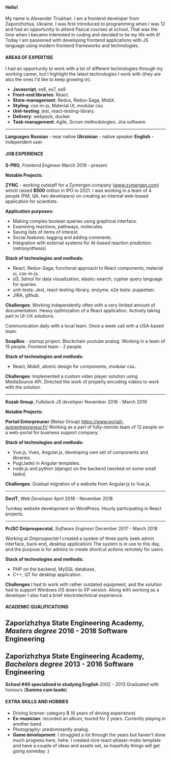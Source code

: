 #### Hello!
My name is Alexander Triukhan. I am a frontend developer from Zaporizhzhya, Ukraine.
I was first introduced to programming when I was 12 and had an opportunity to attend Pascal courses 
at school. That was the time when I became interested in coding and decided to tie my life with it!
Today I am passioned with developing frontend applications with JS language using modern frontend frameworks
and technologies.


#### AREAS OF EXPERTISE

I had an opportunity to work with a lot of different technologies through my working career,
but I highlight the latest technologies I work with (they are also the ones I'd like to keep
growing in).
* **Javascript**, es6, es7, es9
* **Front-end libraries**: React.
* **Store-management**: Redux, Redux-Saga, MobX.
* **Styling**: css-in-js, Material UI, modular css.
* **Unit-testing**: jest, react-testing-library.
* **Delivery**: webpack, docker.
* **Task-management**: Agile, Scrum methodologies. Jira software.
---
**Languages**
**Russian** - near native
**Ukrainian** - native speaker
**English** - independent user


#### JOB EXPERIENCE

**S-PRO**, _Frontend Engineer_
March 2019 - present

**Notable Projects:**

**ZYNC** - working outstaff for a Zymergen company (www.zymergen.com) which raised **\$500** million in IPO in 2021.
I was working in a team of 4 people (PM, QA, two developers) on creating an internal web-based application
for scientists.

**Application purposes:**

- Making complex boolean queries using graphical interface.
- Examining reactions, pathways, molecules.
- Saving lists of items of interest.
- Social features: tagging and adding comments.
- Integration with external systems for AI-based reaction prediction. (retrosynthesis)

**Stack of technologies and methods:**

- React, Redux-Saga, functional approach to React components, material ui, css-in-js.
- d3, 3dmol for data visualization, elastic-search, cypher query language for queries.
- unit-tests: Jest, react-testing-library, enzyme. e2e tests: puppeteer.
- JIRA, github.

**Challenges**:
Working independently often with a very limited amount of documentation.
Heavy optimization of a React application. Actively taking part in UI-UX solutions.

Communication daily with a local team. Once a week call with a USA-based team.

**SoapBox** - startup project. Blockchain youtube analog.
Working in a team of 15 people. Frontend team - 2 people.

**Stack of technologies and methods:**

- React, MobX, atomic design for components, modular css.

**Challenges**:
Implemented a custom video player solution using MediaSource API.
Directed the work of properly encoding videos to work with the solution.

---

**Kozak Group**, _Fullstack JS developer_
November 2018 - March 2019

**Notable Projects:**

**Portail Enterpreuner** (Betao Group) https://www.portail-autoentrepreneur.fr/
Working as a part of fully-remote team of 12 people on a web-portal for business support company.

**Stack of technologies and methods:**

- Vue.js, Vuex, Angular.js, developing own set of components and libraries.
- Pug(Jade) in Angular templates.
- node.js and python (django) on the backend (worked on some small tasks)

**Challenges**:
Gradual migration of a website from Angular.js to Vue.js.

---

**DevIT**, _Web Developer_
April 2018 - November 2018

Turnkey website development on WordPress. Hourly participating in React projects.

---

**PrJSC Dniprospecstal**, _Software Engineer_
December 2017 - March 2018

Working at _Dniprospectal_ I created a system of three parts (web admin interface, back-end, desktop application)
The system is in use to this day, and the purpose is for admins to create shortcut actions remotely
for users.

**Stack of technologies and methods:**

- PHP on the backend, MySQL database,
- C++, QT for desktop application.

**Challenges**
I had to work with rather outdated equipment, and the solution had to support Windows OS
down to XP version. Along with working as a developer I also had a brief electrotechnical
experience.


#### ACADEMIC QUALIFICATIONS

**Zaporizhzhya State Engineering Academy**, *Masters degree*
2016 - 2018
Software Engineering
---

**Zaporizhzhya State Engineering Academy**, *Bachelors degree*
2013 - 2016
Software Engineering
---

**School #40 specialised in studying English**
2002 - 2013
Graduated with honours (**Summa cum laude**)


#### EXTRA SKILLS AND HOBBIES  
* Driving license: category B (6 years of driving experience)
* **Ex-musician**: recorded an album, toured for 2 years. Currently playing in another band.
* Photography: predominantly analog.
* **Game development**: I struggled a lot through the years but haven't done much progress here, hehe. 
I created nice react-phaser-mobx template and have a couple of ideas and assets set, 
so hopefully things will get going someday :)